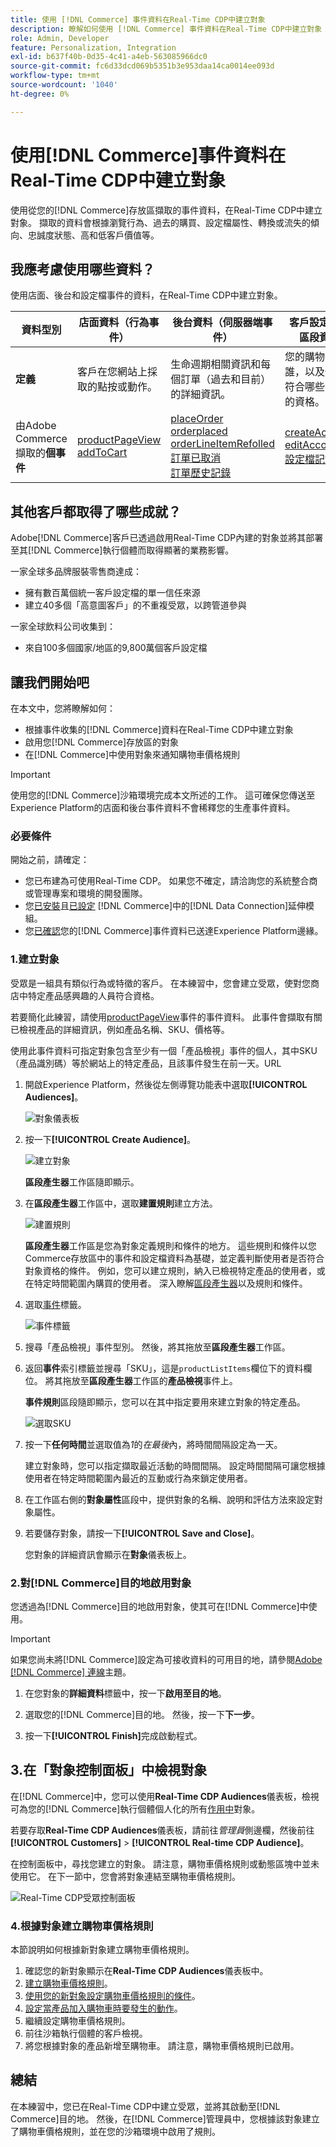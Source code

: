 ```yaml
---
title: 使用 [!DNL Commerce] 事件資料在Real-Time CDP中建立對象
description: 瞭解如何使用 [!DNL Commerce] 事件資料在Real-Time CDP中建立對象
role: Admin, Developer
feature: Personalization, Integration
exl-id: b637f40b-0d35-4c41-a4eb-563085966dc0
source-git-commit: fc6d33dcd069b5351b3e953daa14ca0014ee093d
workflow-type: tm+mt
source-wordcount: '1040'
ht-degree: 0%

---
```


# 使用[!DNL Commerce]事件資料在Real-Time CDP中建立對象

使用從您的[!DNL Commerce]存放區擷取的事件資料，在Real-Time CDP中建立對象。 擷取的資料會根據瀏覽行為、過去的購買、設定檔屬性、轉換或流失的傾向、忠誠度狀態、高和低客戶價值等。

## 我應考慮使用哪些資料？

使用店面、後台和設定檔事件的資料，在Real-Time CDP中建立對象。

| 資料型別 | 店面資料（行為事件） | 後台資料（伺服器端事件） | 客戶設定檔和區段資料 |
|---|---|---|---|
| **定義** | 客戶在您網站上採取的點按或動作。 | 生命週期相關資訊和每個訂單（過去和目前）的詳細資訊。 | 您的購物者是誰，以及他們符合哪些區段的資格。 |
| 由Adobe Commerce擷取的&#x200B;**個事件** | [productPageView](events.md#productpageview)<br>[addToCart](events.md#addtocart) | [placeOrder](events.md#completecheckout)<br>[orderplaced](events-backoffice.md#orderplaced)<br>[orderLineItemRefolled](events-backoffice.md#orderlineitemrefunded)<br>[訂單已取消](events-backoffice.md#ordercancelled)<br>[訂單歷史記錄](connect-data.md#send-historical-order-data) | [createAccount](events.md#createaccount)<br>[editAccount](events.md#editaccount)<br>[設定檔記錄](events-profilerecord.md) |

## 其他客戶都取得了哪些成就？

Adobe[!DNL Commerce]客戶已透過啟用Real-Time CDP內建的對象並將其部署至其[!DNL Commerce]執行個體而取得顯著的業務影響。

一家全球多品牌服裝零售商達成：

- 擁有數百萬個統一客戶設定檔的單一信任來源
- 建立40多個「高意圖客戶」的不重複受眾，以跨管道參與

一家全球飲料公司收集到：

- 來自100多個國家/地區的9,800萬個客戶設定檔

## 讓我們開始吧

在本文中，您將瞭解如何：

- 根據事件收集的[!DNL Commerce]資料在Real-Time CDP中建立對象
- 啟用您[!DNL Commerce]存放區的對象
- 在[!DNL Commerce]中使用對象來通知購物車價格規則

>[!IMPORTANT]
>
>使用您的[!DNL Commerce]沙箱環境完成本文所述的工作。 這可確保您傳送至Experience Platform的店面和後台事件資料不會稀釋您的生產事件資料。

### 必要條件

開始之前，請確定：

- 您已布建為可使用Real-Time CDP。 如果您不確定，請洽詢您的系統整合商或管理專案和環境的開發團隊。
- 您[已安裝](install.md)且[已設定](connect-data.md) [!DNL Commerce]中的[!DNL Data Connection]延伸模組。
- 您[已確認](connect-data.md#confirm-that-event-data-is-collected)您的[!DNL Commerce]事件資料已送達Experience Platform邊緣。

### 1.建立對象

受眾是一組具有類似行為或特徵的客戶。 在本練習中，您會建立受眾，使對您商店中特定產品感興趣的人員符合資格。

若要簡化此練習，請使用[productPageView](events.md#productpageview)事件的事件資料。 此事件會擷取有關已檢視產品的詳細資訊，例如產品名稱、SKU、價格等。

使用此事件資料可指定對象包含至少有一個「產品檢視」事件的個人，其中SKU （產品識別碼）等於網站上的特定產品，且該事件發生在前一天。&#x200B;URL

1. 開啟Experience Platform，然後從左側導覽功能表中選取&#x200B;**[!UICONTROL Audiences]**。

   ![對象儀表板](assets/audience-left-rail.png)

1. 按一下&#x200B;**[!UICONTROL Create Audience]**。

   ![建立對象](assets/browse-create-audience.png)

   **區段產生器**&#x200B;工作區隨即顯示。

1. 在&#x200B;**區段產生器**&#x200B;工作區中，選取&#x200B;**建置規則**&#x200B;建立方法。

   ![建置規則](assets/build-rule.png)

   **區段產生器**&#x200B;工作區是您為對象定義規則和條件的地方&#x200B;。 這些規則和條件以您Commerce存放區中的事件和設定檔資料為基礎，並定義判斷使用者是否符合對象資格的條件。 例如，您可以建立規則，納入已檢視特定產品的使用者，或在特定時間範圍內購買的使用者。 深入瞭解[區段產生器](https://experienceleague.adobe.com/en/docs/experience-platform/segmentation/ui/segment-builder)以及規則和條件。

1. 選取[事件](https://experienceleague.adobe.com/en/docs/experience-platform/segmentation/ui/segment-builder#events)標籤。

   ![事件標籤](assets/audience-events-tab.png)

1. 搜尋「產品檢視」事件型別。 然後，將其拖放至&#x200B;**區段產生器**&#x200B;工作區。

1. 返回&#x200B;**事件**&#x200B;索引標籤並搜尋「SKU」，這是`productListItems`欄位下的資料欄位。 將其拖放至&#x200B;**區段產生器**&#x200B;工作區的&#x200B;**產品檢視**&#x200B;事件上。

   **事件規則**&#x200B;區段隨即顯示，您可以在其中指定要用來建立對象的特定產品。

   ![選取SKU](assets/audience-addsku.png)

1. 按一下&#x200B;**任何時間**&#x200B;並選取值為&#x200B;*1*&#x200B;的&#x200B;*在最後*&#x200B;內，將時間間隔設定為一天。

   建立對象時，您可以指定擷取最近活動的時間間隔。 設定時間間隔可讓您根據使用者在特定時間範圍內最近的互動或行為來鎖定使用者。

1. 在工作區右側的&#x200B;**對象屬性**&#x200B;區段中，提供對象的名稱、說明和評估方法來設定對象屬性。

1. 若要儲存對象，請按一下&#x200B;**[!UICONTROL Save and Close]**。

   您對象的詳細資訊會顯示在&#x200B;**對象**&#x200B;儀表板上。

### 2.對[!DNL Commerce]目的地啟用對象

您透過為[!DNL Commerce]目的地啟用對象，使其可在[!DNL Commerce]中使用。

>[!IMPORTANT]
>
>如果您尚未將[!DNL Commerce]設定為可接收資料的可用目的地，請參閱[Adobe [!DNL Commerce] 連線](https://experienceleague.adobe.com/en/docs/experience-platform/destinations/catalog/personalization/adobe-commerce)主題。

1. 在您對象的&#x200B;**詳細資料**&#x200B;標籤中，按一下&#x200B;**啟用至目的地**。

1. 選取您的[!DNL Commerce]目的地。 然後，按一下&#x200B;**下一步**。

1. 按一下&#x200B;**[!UICONTROL Finish]**&#x200B;完成啟動程式。

## 3.在「對象控制面板」中檢視對象

在[!DNL Commerce]中，您可以使用&#x200B;**Real-Time CDP Audiences**&#x200B;儀表板，檢視可為您的[!DNL Commerce]執行個體個人化的所有[作用中](https://experienceleague.adobe.com/en/docs/experience-platform/destinations/ui/activate/activate-edge-personalization-destinations)對象。

若要存取&#x200B;**Real-Time CDP Audiences**&#x200B;儀表板，請前往&#x200B;_管理員_&#x200B;側邊欄，然後前往&#x200B;**[!UICONTROL Customers]** > **[!UICONTROL Real-time CDP Audience]**。

在控制面板中，尋找您建立的對象。 請注意，購物車價格規則或動態區塊中並未使用它。 在下一節中，您會將對象連結至購物車價格規則。

![Real-Time CDP受眾控制面板](assets/real-time-cdp-dashboard.png)

### 4.根據對象建立購物車價格規則

本節說明如何根據新對象建立購物車價格規則。

1. 確認您的新對象顯示在&#x200B;**Real-Time CDP Audiences**&#x200B;儀表板中。
1. [建立購物車價格規則](https://experienceleague.adobe.com/en/docs/commerce-admin/marketing/promotions/cart-rules/price-rules-cart-create)。
1. [使用您的新對象設定購物車價格規則的條件](https://experienceleague.adobe.com/en/docs/commerce-admin/marketing/promotions/cart-rules/price-rules-cart-create#use-real-time-cdp-audiences-to-set-a-condition)。
1. [設定當產品加入購物車時要發生的動作](https://experienceleague.adobe.com/en/docs/commerce-admin/marketing/promotions/cart-rules/price-rules-cart-create#step-3-define-the-actions)。
1. 繼續設定購物車價格規則。
1. 前往沙箱執行個體的客戶檢視。
1. 將您根據對象的產品新增至購物車。 請注意，購物車價格規則已啟用。

## 總結

在本練習中，您已在Real-Time CDP中建立受眾，並將其啟動至[!DNL Commerce]目的地。 然後，在[!DNL Commerce]管理員中，您根據該對象建立了購物車價格規則，並在您的沙箱環境中啟用了規則。
